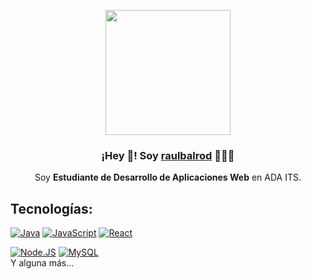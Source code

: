 <p align="center" width="300">
   <img align="center" width="200" src="https://i.imgur.com/aSCBsNc.png"/>
   <h3 align="center">¡Hey 👋! Soy <a href="https://raulbalrod.github.io/portfolio/">raulbalrod</a> 👨🏻‍💻</h3>
</p>

<p align="center">Soy <strong>Estudiante de Desarrollo de Aplicaciones Web</strong> en ADA ITS.</p>
<p align="center">
  
  ## Tecnologías:
[![Java](https://img.shields.io/badge/Java-007396?style=for-the-badge&logo=java&logoColor=white&labelColor=101010)]()
[![JavaScript](https://img.shields.io/badge/JavaScript-F7DF1E?style=for-the-badge&logo=javascript&logoColor=white&labelColor=101010)]()
[![React](https://img.shields.io/badge/React-00d8ff?style=for-the-badge&logo=react&logoColor=white&labelColor=101010)]()
</br>

[![Node.JS](https://img.shields.io/badge/Node.JS-339933?style=for-the-badge&logo=node.js&logoColor=white&labelColor=101010)]()
[![MySQL](https://img.shields.io/badge/MySQL-4479A1?style=for-the-badge&logo=mysql&logoColor=white&labelColor=101010)]()
</br>
Y alguna más...
